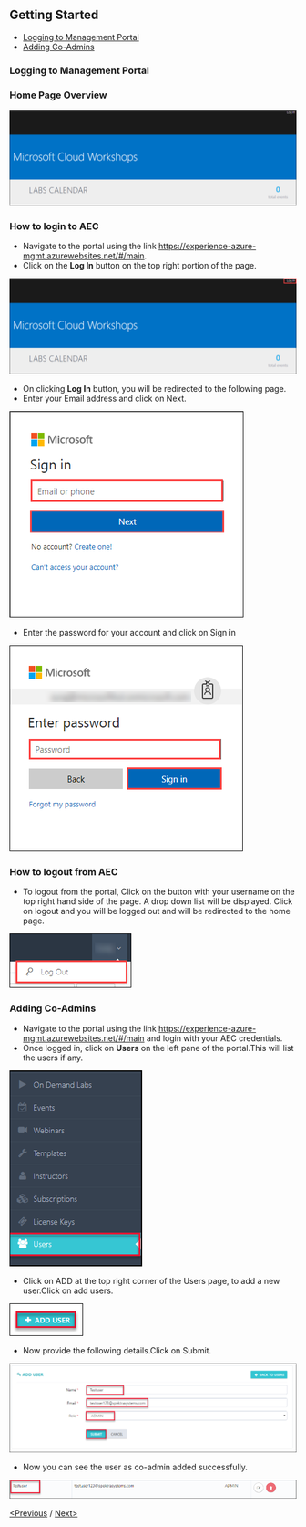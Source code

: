 ## Getting Started
 * [Logging to Management Portal](#logging-to-management-portal)
 * [Adding Co-Admins](#adding-co-admins)
 
 ### Logging to Management Portal
 ### Home Page Overview

<img src="/Images/Portal_overview.png"/>  

### How to login to AEC
- Navigate to the portal using the link https://experience-azure-mgmt.azurewebsites.net/#/main.
- Click on the **Log In** button on the top right portion of the page.  

<img src="/Images/portal_login.png"/>

- On clicking **Log In** button, you will be redirected to the following page.
- Enter your Email address and click on Next.

<img src="/Images/portal_login1.png"/>

- Enter the password for your account and click on Sign in

<img src="/Images/Login_password.png"/>

### How to logout from AEC
- To logout from the portal, Click on the button with your username on the top right hand side of the page. A drop down list will be displayed. Click on logout and you will be logged out and will be redirected to the home page.

<img src="/Images/Logout.png"/>

### Adding Co-Admins

- Navigate to the portal using the link https://experience-azure-mgmt.azurewebsites.net/#/main and login with your AEC credentials.  
- Once logged in, click on **Users** on the left pane of the portal.This will list the users if any.

<img src="/Images/odl_Click_Users.png"/>

- Click on ADD at the top right corner of the Users page, to add a new user.Click on add users.

<img src="/Images/odl_click_adduser.png"/>

- Now provide the following details.Click  on Submit.

<img src="/Images/odl_click_submit.png"/>

- Now you can see the user as co-admin added successfully.

<img src="/Images/odl_testuser.png"/>

[<Previous](https://github.com/ShivaniThadiyan/Azure-Experience-Center/blob/master/README.md) /
[Next>](https://github.com/ShivaniThadiyan/Azure-Experience-Center/blob/master/docs/Creating-AEC-templates.md)

